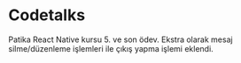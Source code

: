 # Codetalks
Patika React Native kursu 5. ve son ödev. Ekstra olarak mesaj silme/düzenleme işlemleri ile çıkış yapma işlemi eklendi.